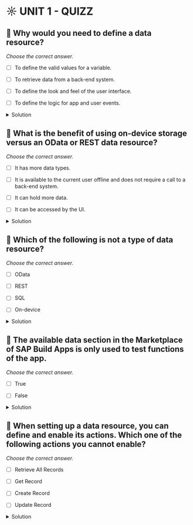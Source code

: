 # ☼ UNIT 1 - QUIZZ

## :small_red_triangle_down: Why would you need to define a data resource?

_Choose the correct answer._

- [ ] To define the valid values for a variable.

- [ ] To retrieve data from a back-end system.

- [ ] To define the look and feel of the user interface.

- [ ] To define the logic for app and user events.

<details>
  <summary>Solution</summary>

- [ ] To define the valid values for a variable.

- [ ] To retrieve data from a back-end system.

- [ ] To define the look and feel of the user interface.

- [ ] To define the logic for app and user events.

</details>

## :small_red_triangle_down: What is the benefit of using on-device storage versus an OData or REST data resource?

_Choose the correct answer._

- [ ] It has more data types.

- [ ] It is available to the current user offline and does not require a call to a back-end system.

- [ ] It can hold more data.

- [ ] It can be accessed by the UI.

<details>
  <summary>Solution</summary>

- [ ] It has more data types.

- [ ] It is available to the current user offline and does not require a call to a back-end system.

- [ ] It can hold more data.

- [ ] It can be accessed by the UI.

</details>

## :small_red_triangle_down: Which of the following is not a type of data resource?

_Choose the correct answer._

- [ ] OData

- [ ] REST

- [ ] SQL

- [ ] On-device

<details>
  <summary>Solution</summary>

- [ ] OData

- [ ] REST

- [ ] SQL

- [ ] On-device

</details>

## :small_red_triangle_down: The available data section in the Marketplace of SAP Build Apps is only used to test functions of the app.

_Choose the correct answer._

- [ ] True

- [ ] False

<details>
  <summary>Solution</summary>

- [ ] True

- [ ] False

</details>

## :small_red_triangle_down: When setting up a data resource, you can define and enable its actions. Which one of the following actions you cannot enable?

_Choose the correct answer._

- [ ] Retrieve All Records

- [ ] Get Record

- [ ] Create Record

- [ ] Update Record

<details>
  <summary>Solution</summary>

- [ ] Retrieve All Records

- [ ] Get Record

- [ ] Create Record

- [ ] Update Record

</details>
